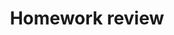 ---
guid: "3C2635F3-6C3A-4A2F-B466-2BC7F0F1C694"
title: "Homework review"
description: "Elif and Rito review their homework on tokenizing a 2D or 3D metaverse and exploring different features for QR codes. We consider different solutions and ponder how to handle map zooming when there are too many people in one place."
pubDate: "Tue, 17 Jan 2023 18:00:00 -0500"
itunes-explicit: "no"
itunes-episode: 59
itunes-episodeType: full

# More info
youtube-full: https://youtu.be/-3Kzak6k4MA
discussion: https://twitter.com/fulldecent/status/1615605032438714377

# Timeline
timeline:
  - seconds: 0
    title: Intro
  - seconds: 46
    title: Elif's homework, metadata for metaverse
  - seconds: 346
    title: Subdividable coordinates
  - seconds: 435
    title: Showing dense data on a 3-D map
  - seconds: 544
    title: Hot take with Manifold
  - seconds: 621
    title: OpenSea 2.5% fee reaction
  - seconds: 630
    title: Manifold properties bug report
  - seconds: 795
    title: Rito's homework QRs
  - seconds: 820
    title: Analyze a QR code
  - seconds: 936
    title: Learning-- the boring way or the fun way


# File information
enclosure-url: "https://media.phor.net/csh/2023-01-17-episode-59.m4a"
enclosure-length: NEED_FINAL_FILE_WITH_METADATA_FOR_THIS
enclosure-type: "audio/x-m4a"
itunes-duration: NEED_FINAL_FILE_WITH_METADATA_FOR_THIS
---